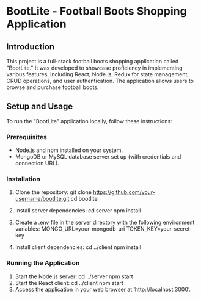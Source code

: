 # BootLite - Football Boots Shopping Application

## Introduction

This project is a full-stack football boots shopping application called "BootLite." It was developed to showcase proficiency in implementing various features, including React, Node.js, Redux for state management, CRUD operations, and user authentication. The application allows users to browse and purchase football boots.

## Setup and Usage

To run the "BootLite" application locally, follow these instructions:

### Prerequisites

- Node.js and npm installed on your system.
- MongoDB or MySQL database server set up (with credentials and connection URL).

### Installation

1.	Clone the repository:
git clone https://github.com/your-username/bootlite.git
cd bootlite
2.	Install server dependencies:
cd server
npm install

3.	Create a .env file in the server directory with the following environment variables:
MONGO_URL=your-mongodb-uri
TOKEN_KEY=your-secret-key
4.	Install client dependencies:
cd ../client
npm install

### Running the Application
1.	Start the Node.js server:
cd ../server
npm start
2.	Start the React client:
cd ../client
npm start
3.	Access the application in your web browser at ‘http://localhost:3000’.
